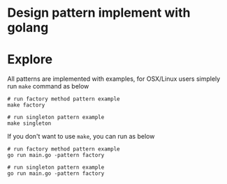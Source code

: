 # Design pattern implement with golang

# Explore

All patterns are implemented with examples, for OSX/Linux users simplely run `make` command as below

```shell
# run factory method pattern example
make factory

# run singleton pattern example
make singleton
```

If you don't want to use `make`, you can run as below

```shell
# run factory method pattern example
go run main.go -pattern factory

# run singleton pattern example
go run main.go -pattern factory
```
